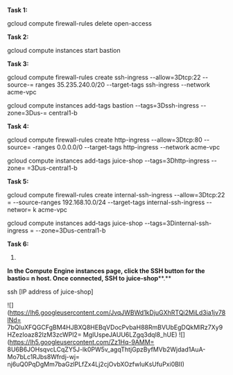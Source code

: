 **Task 1:**


gcloud compute firewall-rules delete open-access


**Task 2:**


gcloud compute instances start bastion


**Task 3:**


gcloud compute firewall-rules create ssh-ingress --allow=3Dtcp:22 --source-=
ranges 35.235.240.0/20 --target-tags ssh-ingress --network acme-vpc



gcloud compute instances add-tags bastion --tags=3Dssh-ingress --zone=3Dus-=
central1-b


**Task 4:**


gcloud compute firewall-rules create http-ingress --allow=3Dtcp:80 --source=
-ranges 0.0.0.0/0 --target-tags http-ingress --network acme-vpc



gcloud compute instances add-tags juice-shop --tags=3Dhttp-ingress --zone=
=3Dus-central1-b


**Task 5:**


gcloud compute firewall-rules create internal-ssh-ingress --allow=3Dtcp:22 =
--source-ranges 192.168.10.0/24 --target-tags internal-ssh-ingress --networ=
k acme-vpc



gcloud compute instances add-tags juice-shop --tags=3Dinternal-ssh-ingress =
--zone=3Dus-central1-b




**Task 6:**



1.

**In the Compute Engine instances page, click the SSH button for the bastio=
n host. Once connected, SSH to** **juice-shop****.**

ssh [IP address of juice-shop]

![](https://lh6.googleusercontent.com/JvqJWBWd1kDjuGXhRTQi2MiLd3ia1jv78lNd=
7bQIuXFQGCFgBM4HJBXQ8HEBqVDocPvbaH88RmBVUbEgDQkMlRz7Xy9HZezIoaz82lzM3zcWPl2=
MgIUspeJAUU6LZgq3dql8_hUE) ![](https://lh5.googleusercontent.com/Zz1Hq-9AMM=
8U6B6JOHsqvcLCqZY5J-lk0PW5v_agqThtjGpzByfMVb2Wjdad1AuA-Mo7bLc1RJbs8Wfrdj-wj=
nj6uQ0PqDgMm7baGzlPLfZx4Lj2cjOvbXOzfwIuKsUfuPxi0BII)
